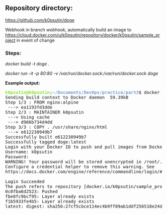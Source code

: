 ## Repository directory:

https://github.com/k0psutin/doge

Webhook in branch *webhook*, automatically build an image to https://cloud.docker.com/u/k0psutin/repository/docker/k0psutin/sample_project in event of change


### Steps:

*docker build -t doge .*

*docker run -it -p 80:80 -v /var/run/docker.sock:/var/run/docker.sock doge*


**Example output:**

<pre><font color="#8AE234"><b>k0psutin@k0psutin</b></font>:<font color="#729FCF"><b>~/Documents/DevOps/practice/part3</b></font>$ docker run -it -p 8000:8000 -v /var/run/docker.sock:/var/run/docker.sock doge
Sending build context to Docker daemon  59.39kB
Step 1/3 : FROM nginx:alpine
 ---&gt; ea1193fd3dde
Step 2/3 : MAINTAINER k0psutin
 ---&gt; Using cache
 ---&gt; d966b734d4dd
Step 3/3 : COPY . /usr/share/nginx/html
 ---&gt; e612230949b7
Successfully built e612230949b7
Successfully tagged doge:latest
Login with your Docker ID to push and pull images from Docker Hub. If you don&apos;t have a Docker ID, head over to https://hub.docker.com to create one.
Username: k0psutin
Password: 
WARNING! Your password will be stored unencrypted in /root/.docker/config.json.
Configure a credential helper to remove this warning. See
https://docs.docker.com/engine/reference/commandline/login/#credentials-store

Login Succeeded
The push refers to repository [docker.io/k0psutin/sample_project]
0c0fba6d2523: Pushed 
fbe0fc9bcf95: Layer already exists 
f1b5933fe4b5: Layer already exists 
latest: digest: sha256:27cf5cbce114ec4b9ff89ab1ddf256518e24d7ac3ae5aae3d603eee45c3c23b5 size: 947
</pre>
